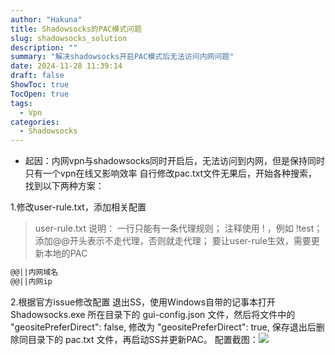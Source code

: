 ```yaml
---
author: "Hakuna"
title: Shadowsocks的PAC模式问题
slug: shadowsocks_solution
description: ""
summary: "解决shadowsocks开启PAC模式后无法访问内网问题"
date: 2024-11-28 11:39:14
draft: false
ShowToc: true
TocOpen: true
tags:
  - Vpn
categories:
  - Shadowsocks
---
```

- 起因：内网vpn与shadowsocks同时开启后，无法访问到内网，但是保持同时只有一个vpn在线又影响效率
自行修改pac.txt文件无果后，开始各种搜索，找到以下两种方案：

1.修改user-rule.txt，添加相关配置
> user-rule.txt 说明：
> 一行只能有一条代理规则；
> 注释使用 ! ，例如 !test；
> 添加@@开头表示不走代理，否则就走代理；
> 要让user-rule生效，需要更新本地的PAC
```txt
@@||内网域名
@@||内网ip
```
2.根据官方issue修改配置
  退出SS，使用Windows自带的记事本打开 Shadowsocks.exe 所在目录下的 gui-config.json 文件，然后将文件中的  "geositePreferDirect": false, 修改为 "geositePreferDirect": true, 保存退出后删除同目录下的 pac.txt 文件，再启动SS并更新PAC。
  配置截图：![](/images/posts/2024/20241128_shadowsocks_solution/shadowsocks.png)
